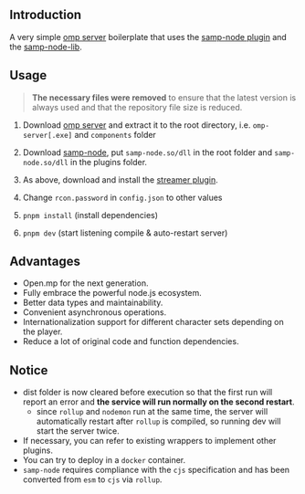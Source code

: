 ## Introduction

A very simple [omp server](https://github.com/openmultiplayer/server-beta) boilerplate that uses the [samp-node plugin](https://github.com/AmyrAhmady/samp-node) and the [samp-node-lib](https://github.com/peterszombati/samp-node-lib).

## Usage

> **The necessary files were removed** to ensure that the latest version is always used and that the repository file size is reduced.

1. Download [omp server](https://github.com/openmultiplayer/server-beta/releases) and extract it to the root directory, i.e. `omp-server[.exe]` and `components` folder

2. Download [samp-node](https://github.com/AmyrAhmady/samp-node/releases), put `samp-node.so/dll` in the root folder and `samp-node.so/dll` in the plugins folder.

3. As above, download and install the [streamer plugin](https://github.com/samp-incognito/samp-streamer-plugin/releases).
4. Change `rcon.password` in `config.json` to other values
5. `pnpm install` (install dependencies)
6. `pnpm dev` (start listening compile & auto-restart server)

## Advantages

- Open.mp for the next generation.
- Fully embrace the powerful node.js ecosystem.
- Better data types and maintainability.
- Convenient asynchronous operations.
- Internationalization support for different character sets depending on the player.
- Reduce a lot of original code and function dependencies.

## Notice

- dist folder is now cleared before execution so that the first run will report an error and **the service will run normally on the second restart**.
  - since `rollup` and `nodemon` run at the same time, the server will automatically restart after `rollup` is compiled, so running dev will start the server twice.
- If necessary, you can refer to existing wrappers to implement other plugins.
- You can try to deploy in a `docker` container.
- `samp-node` requires compliance with the `cjs` specification and has been converted from `esm` to `cjs` via `rollup`.
